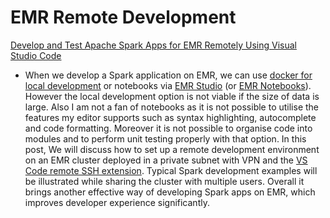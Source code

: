 # EMR Remote Development

[Develop and Test Apache Spark Apps for EMR Remotely Using Visual Studio Code](https://cevo.com.au/post/develop-and-test-apache-spark-apps-for-emr-remotely-using-vscode/)

- When we develop a Spark application on EMR, we can use [docker for local development](https://cevo.com.au/post/develop-and-test-apache-spark-apps-for-emr-locally-using-docker/) or notebooks via [EMR Studio](https://aws.amazon.com/emr/features/studio/) (or [EMR Notebooks](https://docs.aws.amazon.com/emr/latest/ManagementGuide/emr-managed-notebooks.html)). However the local development option is not viable if the size of data is large. Also I am not a fan of notebooks as it is not possible to utilise the features my editor supports such as syntax highlighting, autocomplete and code formatting. Moreover it is not possible to organise code into modules and to perform unit testing properly with that option. In this post, We will discuss how to set up a remote development environment on an EMR cluster deployed in a private subnet with VPN and the [VS Code remote SSH extension](https://code.visualstudio.com/docs/remote/ssh). Typical Spark development examples will be illustrated while sharing the cluster with multiple users. Overall it brings another effective way of developing Spark apps on EMR, which improves developer experience significantly.
